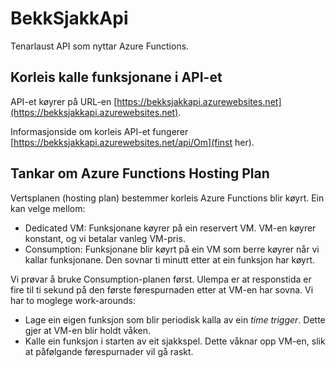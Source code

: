 # BekkSjakkApi

Tenarlaust API som nyttar Azure Functions.

## Korleis kalle funksjonane i API-et

API-et køyrer på URL-en [https://bekksjakkapi.azurewebsites.net](https://bekksjakkapi.azurewebsites.net).

Informasjonside om korleis API-et fungerer [https://bekksjakkapi.azurewebsites.net/api/Om](finst her).

## Tankar om Azure Functions Hosting Plan

Vertsplanen (hosting plan) bestemmer korleis Azure Functions blir køyrt. Ein kan velge mellom:

- Dedicated VM: Funksjonane køyrer på ein reservert VM. VM-en køyrer konstant, og vi betalar vanleg VM-pris.
- Consumption: Funksjonane blir køyrt på ein VM som berre køyrer når vi kallar funksjonane. Den sovnar ti minutt etter at ein funksjon har køyrt.

Vi prøvar å bruke Consumption-planen først. Ulempa er at responstida er fire til ti sekund på den første førespurnaden etter at VM-en har sovna.
Vi har to moglege work-arounds:

- Lage ein eigen funksjon som blir periodisk kalla av ein *time trigger*. Dette gjer at VM-en blir holdt våken.
- Kalle ein funksjon i starten av eit sjakkspel. Dette våknar opp VM-en, slik at påfølgande førespurnader vil gå raskt.

